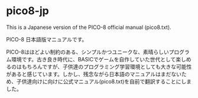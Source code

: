 # pico8-jp

This is a Japanese version of the PICO-8 official manual (pico8.txt).

PICO-8 日本語版マニュアルです。

PICO-8はほどよい制約のある、シンプルかつユニークな、素晴らしいプログラム環境です。古き良き時代に、BASICでゲームを自作していた世代として楽しめるのはもちろんですが、子供達のプログラミング学習環境としても大きな可能性があると感じています。しかし、残念ながら日本語のマニュアルはまだないため、子供達向けに向けに公式マニュアル(pico8.txt)を自前で翻訳することにしました。

